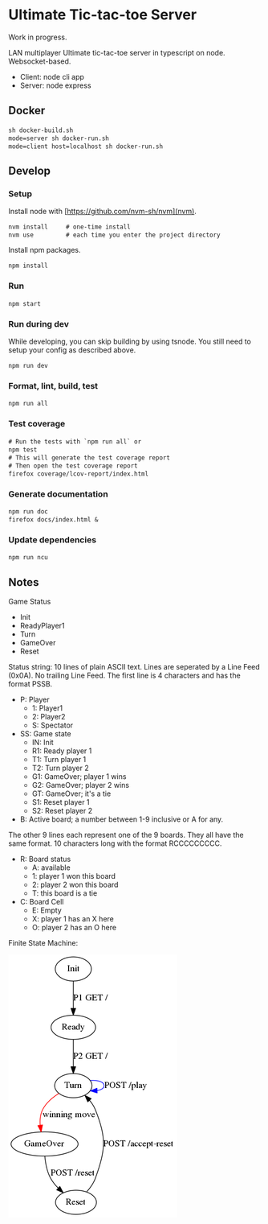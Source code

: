 Ultimate Tic-tac-toe Server
===========================

Work in progress.

LAN multiplayer Ultimate tic-tac-toe server in typescript on node.
Websocket-based.

- Client: node cli app
- Server: node express


Docker
------

    sh docker-build.sh
    mode=server sh docker-run.sh
    mode=client host=localhost sh docker-run.sh


Develop
-------

### Setup ###

Install node with [https://github.com/nvm-sh/nvm](nvm).

    nvm install     # one-time install
    nvm use         # each time you enter the project directory

Install npm packages.

    npm install


### Run ###

    npm start


### Run during dev ###

While developing, you can skip building by using tsnode.
You still need to setup your config as described above.

    npm run dev


### Format, lint, build, test ###

    npm run all


### Test coverage ###

    # Run the tests with `npm run all` or
    npm test
    # This will generate the test coverage report
    # Then open the test coverage report
    firefox coverage/lcov-report/index.html


### Generate documentation ###

    npm run doc
    firefox docs/index.html &


### Update dependencies ###

    npm run ncu


Notes
-----

Game Status
- Init
- ReadyPlayer1
- Turn
- GameOver
- Reset

Status string: 10 lines of plain ASCII text.
Lines are seperated by a Line Feed (0x0A).
No trailing Line Feed.
The first line is 4 characters and has the format PSSB.
- P: Player
    - 1: Player1
    - 2: Player2
    - S: Spectator
- SS: Game state
    - IN: Init
    - R1: Ready player 1
    - T1: Turn player 1
    - T2: Turn player 2
    - G1: GameOver; player 1 wins
    - G2: GameOver; player 2 wins
    - GT: GameOver; it's a tie
    - S1: Reset player 1
    - S2: Reset player 2
- B: Active board; a number between 1-9 inclusive or A for any.

The other 9 lines each represent one of the 9 boards.
They all have the same format.
10 characters long with the format RCCCCCCCCC.
- R: Board status
    - A: available
    - 1: player 1 won this board
    - 2: player 2 won this board
    - T: this board is a tie
- C: Board Cell
    - E: Empty
    - X: player 1 has an X here
    - O: player 2 has an O here

Finite State Machine:

![finite-state-machine.png](finite-state-machine.png)
